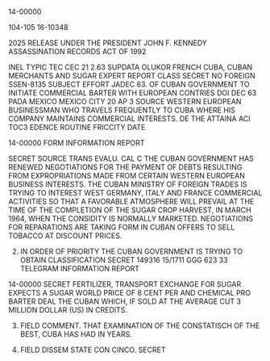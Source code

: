 14-00000

104-105 16-10348

2025 RELEASE UNDER THE PRESIDENT JOHN F. KENNEDY ASSASSINATION RECORDS ACT OF 1992

INEL TYPIC
TEC
CEC 21
2.63
SUPDATA OLUKOR
FRENCH
CUBA, CUBAN MERCHANTS AND SUGAR EXPERT
REPORT CLASS SECRET NO FOREIGN
SSEN-8135 SUBJECT EFFORT
JADEC 63.
OF CUBAN GOVERNMENT TO INITIATE COMMERCIAL BARTER WITH
EUROPEAN CONTRIES DOI DEC 63 PADA MEXICO MEXICO CITY 20
AP 3 SOURCE WESTERN EUROPEAN BUSINESSMAN WHO TRAVELS FREQUENTLY
TO CUBA WHERE HIS COMPANY MAINTAINS COMMERCIAL INTERESTS.
DE THE ATTAINA
ACI
TOC3
EDENCE
ROUTINE
FRICCITY
DATE

14-00000
FORM INFORMATION REPORT

SECRET
SOURCE
TRANS EVALU.
CAL C
THE CUBAN GOVERNMENT HAS RENEWED NEGOTIATIONS FOR THE
PAYMENT OF DEBTS RESULTING FROM EXPROPRIATIONS MADE FROM CERTAIN
WESTERN EUROPEAN BUSINESS INTERESTS. THE CUBAN MINISTRY OF FOREIGN
TRADES IS TRYING TO INTEREST WEST GERMANY, ITALY AND FRANCE
COMMERCIAL ACTIVITIES SO THAT A FAVORABLE ATMOSPHERE WILL PREVAIL
AT THE TIME OF THE COMPLETION OF THE SUGAR CROP HARVEST, IN MARCH
1964, WHEN THE CONSIDITY IS NORMALLY MARKETED. NEGOTIATIONS FOR
REPARATIONS ARE TAKING FORM IN CUBAN OFFERS TO SELL TOBACCO AT
DISCOUNT PRICES.

2. IN ORDER OF PRIORITY THE CUBAN GOVERNMENT IS TRYING TO OBTAIN
CLASSIFICATION
SECRET
149316
15/1711 GGG 623
33
TELEGRAM INFORMATION REPORT

14-00000
SECRET
FERTILIZER, TRANSPORT
EXCHANGE FOR SUGAR
EXPECTS A SUGAR
WORLD PRICE OF 8 CENT PER
AND CHEMICAL PRO
BARTER DEAL THE CUBAN
WHICH, IF SOLD AT THE AVERAGE
CUT 3 MILLION DOLLAR (US) IN CREDITS.

3. FIELD COMMENT.
THAT EXAMINATION OF THE
CONSTATISCH OF THE BEST, CUBA HAS HAD IN YEARS.

4. FIELD DISSEM STATE CON CINCO.
SECRET
